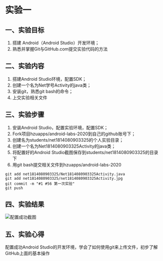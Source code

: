 # 实验一
## 一、实验目标
1. 搭建 Android（Android Studio）开发环境；
2. 熟悉并掌握Git与GitHub.com提交实验代码的方法 

## 二、实验内容
1. 搭建Android Studio环境，配置SDK；
2. 创建一个名为Net学号Activity的java类；
3. 安装git，熟悉git bash的命令；
4. 上交实验相关文件

## 三、实验步骤
1. 安装Android Studio，配置实验环境，配置SDK；
2. Fork项目hzuapps/android-labs-2020到自己的github账号下；
3. 创建名为students/net1814080903325的个人实验目录；
4. 创建一个名为Net1814080903325Activity的java类；
5. 将配置好的Android Studio截图保存到students/net1814080903325的目录下
6. 用git bash提交相关文件到hzuapps/android-labs-2020
```shell
git add net1814080903325/Net1814080903325Activity.java
git add net1814080903325/net1814080903325Activity.jpg
git commit -m "#1 #56 第一次实验"
git push
```

## 四、实验结果
![配置成功截图](https://raw.githubusercontent.com/HuaStarOS/android-labs-2020/master/students/net1814080903325/lab1.jpg)

## 五、实验心得
配置成功Android Studio的开发环境，学会了如何使用git来上传文件，初步了解GitHub上面的基本操作
